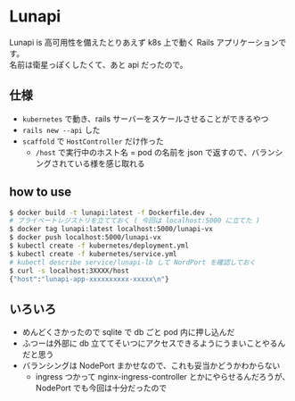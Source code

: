 # Lunapi

Lunapi is 高可用性を備えたとりあえず k8s 上で動く Rails アプリケーションです。<br>
名前は衛星っぽくしたくて、あと api だったので。

## 仕様

- `kubernetes` で動き、rails サーバーをスケールさせることができるやつ
- `rails new --api` した
- `scaffold` で `HostController` だけ作った
  - `/host` で実行中のホスト名 = pod の名前を json で返すので、バランシングされている様を感じ取れる

## how to use

```sh
$ docker build -t lunapi:latest -f Dockerfile.dev .
# プライベートレジストリを立てておく ( 今回は localhost:5000 に立てた )
$ docker tag lunapi:latest localhost:5000/lunapi-vx
$ docker push localhost:5000/lunapi-vx
$ kubectl create -f kubernetes/deployment.yml
$ kubectl create -f kubernetes/service.yml
# kubectl describe service/lunapi-lb して NordPort を確認しておく
$ curl -s localhost:3XXXX/host
{"host":"lunapi-app-xxxxxxxxxx-xxxxx\n"}
```

## いろいろ

- めんどくさかったので sqlite で db ごと pod 内に押し込んだ
- ふつーは外部に db 立ててそいつにアクセスできるようにうまいことやるんだと思う
- バランシングは NodePort まかせなので、これも妥当かどうかわからない
  - ingress つかって nginx-ingress-controller とかにやらせるんだろうが、 NodePort でも今回は十分だったので
